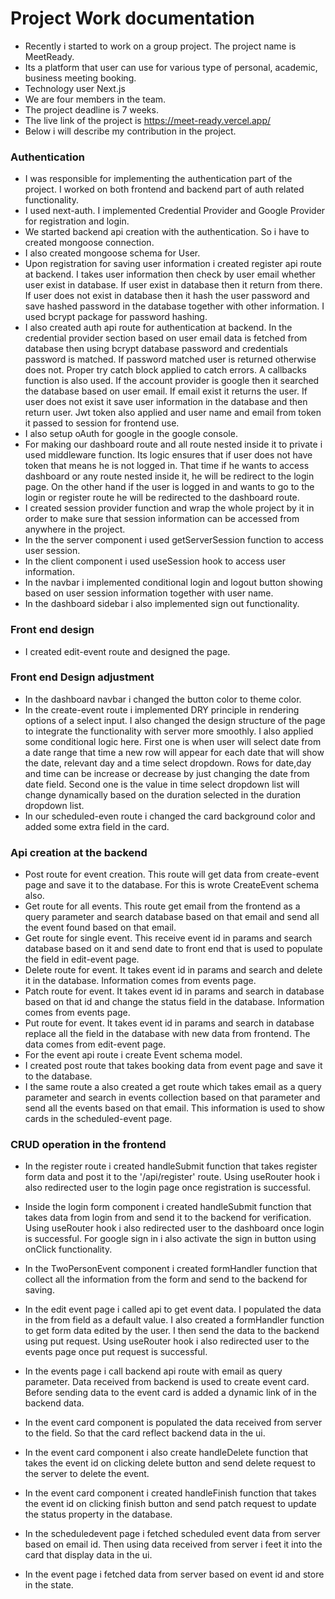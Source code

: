 # Project Work documentation
- Recently i started to work on a group project. The project name is MeetReady.
- Its a platform that user can use for various type of personal, academic, business meeting booking. 
- Technology user Next.js
- We are four members in the team. 
- The project deadline is 7 weeks. 
- The live link of the project is https://meet-ready.vercel.app/
- Below i will describe my contribution in the project. 

### Authentication
- I was responsible for implementing the authentication part of the project. I worked on both frontend and backend part of auth related functionality.
- I used next-auth. I implemented Credential Provider and Google Provider for registration and login. 
- We started backend api creation with the authentication. So i have to created mongoose connection.
- I also created mongoose schema for User.
- Upon registration for saving user information i created register api route at backend. I takes user information then check by user email whether user exist in database. If user exist in database then it return from there. If user does not exist in database then it hash the user password and save hashed password in the database together with other information. I used bcrypt package for password hashing. 
- I also created auth api route for authentication at backend. In the credential provider section based on user email data is fetched from database then using bcrypt database password and credentials password is matched. If password matched user is returned otherwise does not. Proper try catch block applied to catch errors. A callbacks function is also used. If the account provider is google then it searched the database based on user email. If email exist it returns the user. If user does not exist it save user information in the database and then return user. Jwt token also applied and user name and email from token it passed to session for frontend use. 
- I also setup oAuth for google in the google console. 
- For making our dashboard route and all route nested inside it to private i used middleware function. Its logic ensures that if user does not have token that means he is not logged in. That time if he wants to access dashboard or any route nested inside it, he will be redirect to the login page. On the other hand if the user is logged in and wants to go to the login or register route he will be redirected to the dashboard route. 
- I created session provider function and wrap the whole project by it in order to make sure that session information can be accessed from anywhere in the project. 
- In the the server component i used getServerSession function to access user session.
- In the client component i used useSession hook to access user information. 
- In the navbar i implemented conditional login and logout button showing based on user session information together with user name. 
- In the dashboard sidebar i also implemented sign out functionality. 

### Front end design
- I created edit-event route and designed the page. 

### Front end Design adjustment

- In the dashboard navbar i changed the button color to theme color. 
- In the create-event route i implemented DRY principle in rendering options of a select input. I also changed the design structure of the page to integrate the functionality with server more smoothly. I also applied some conditional logic here. First one is when user will select date from a date range that time a new row will appear for each date that will show the date, relevant day and a time select dropdown. Rows for date,day and time can be increase or decrease by just changing the date from date field. Second one is the value in time select dropdown list will change dynamically based on the duration selected in the duration dropdown list.
- In our scheduled-even route i changed the card background color and added some extra field in the card.


### Api creation at the backend
- Post route for event creation. This route will get data from create-event page and save it to the database. For this is wrote CreateEvent schema also. 
- Get route for all events. This route get email from the frontend as a query parameter and search database based on that email and send all the event found based on that email. 
- Get route for single event. This receive event id in params and search database based on it and send date to front end that is used to populate the field in edit-event page.
- Delete route for event. It takes event id in params and search and delete it in the database. Information comes from events page. 
- Patch route for event. It takes event id in params and search in database based on that id and change the status field in the database. Information comes from events page. 
- Put route for event. It takes event id in params and search in database replace all the field in the database with new data from frontend. The data comes from edit-event page. 
- For the event api route i create Event schema model. 
- I created post route that takes booking data from event page and save it to the database. 
- I the same route a also created a get route which takes email as a query parameter and search in events collection based on that parameter and send all the events based on that email. This information is used to show cards in the scheduled-event page. 

### CRUD operation in the frontend
- In the register route i created handleSubmit function that takes register form data and post it to the '/api/register' route. Using useRouter hook i also redirected user to the login page once registration is successful. 
- Inside the login form component i created handleSubmit function that takes data from login from and send it to the backend for verification. Using useRouter hook i also redirected user to the dashboard once login is successful. For google sign in i also activate the sign in button using onClick functionality. 

- In the TwoPersonEvent component i created formHandler function that collect all the information from the form and send to the backend for saving. 
- In the edit event page i called api to get event data. I populated the data in the from field as a default value. I also created a formHandler function to get form data edited by the user. I then send the data to the backend using put request. Using useRouter hook i also redirected user to the events page once put request is successful. 

- In the events page i call backend api route with email as query parameter. Data received from backend is used to create event card. Before sending data to the event card is added a dynamic link of in the backend data.

- In the event card component is populated the data received from server to the field. So that the card reflect backend data in the ui. 

- In the event card component i also create handleDelete function that takes the event id on clicking delete button and send delete request to the server to delete the event.

- In the event card component i created handleFinish function that takes the event id on clicking finish button and send patch request to update the status property in the database. 

- In the scheduledevent page i fetched scheduled event data from server based on email id. Then using data received from server i feet it into the card that display data in the ui.

- In the event page i fetched data from server based on event id and store in the state. 